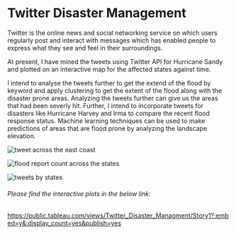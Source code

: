 # Twitter Disaster Management
Twitter is the online news and social networking service on which users regularly post and interact with messages which has enabled people to express what they see and feel in their surroundings.

At present, I have mined the tweets using Twitter API for Hurricane Sandy and plotted on an interactive map for the affected states against time. 

I intend to analyse the tweets further to get the extend of the flood by keyword and apply clustering to get the extent of the flood along with the disaster prone areas. Analyzing the tweets further can give us the areas that had been severly hit. Further, I intend to incorporate tweets for disasters like Hurricane Harvey and Irma to compare the recent flood response status. Machine learning techniques can be used to make predictions of areas that are flood prone by analyzing the landscape elevation.

![tweet across the east coast](https://user-images.githubusercontent.com/26227282/42298127-3efa085a-7fd2-11e8-830a-b513f85df6eb.png)

![flood report count across the states](https://user-images.githubusercontent.com/26227282/42298125-3ee40f1e-7fd2-11e8-9933-aa38ddf4e353.png)

![tweets by states](https://user-images.githubusercontent.com/26227282/42298126-3eef480c-7fd2-11e8-9d4c-82bcdf188e68.png)



###### Please find the interactive plots in the below link:
https://public.tableau.com/views/Twitter_Disaster_Managment/Story1?:embed=y&:display_count=yes&publish=yes

